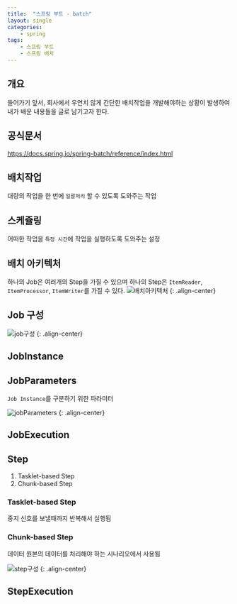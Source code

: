 ```yaml
---
title:  "스프링 부트 - batch"
layout: single
categories:
    - spring
tags:
    - 스프링 부트
    - 스프링 배치
---
```


## 개요
들어가기 앞서, 회사에서 우연치 않게 간단한 배치작업을 개발해야하는 상황이 발생하여 내가 배운 내용들을 글로 남기고자 한다.

## 공식문서
https://docs.spring.io/spring-batch/reference/index.html

## 배치작업
대량의 작업을 한 번에 `일괄처리` 할 수 있도록 도와주는 작업

## 스케쥴링
어떠한 작업을 `특정 시간`에 작업을 실행하도록 도와주는 설정

## 배치 아키텍처
하나의 Job은 여러개의 Step을 가질 수 있으며 하나의 Step은 `ItemReader`, `ItemProcessor`, `ItemWriter`를 가질 수 있다.
![배치아키텍처](https://github.com/user-attachments/assets/c84c735c-9dfd-4c80-8905-a99b09a0163b)
{: .align-center}

## Job 구성
![job구성](https://github.com/user-attachments/assets/f44f250b-f162-4cbd-aa96-fbbab8cc2696)
{: .align-center}

## JobInstance

## JobParameters
`Job Instance`를 구분하기 위한 파라미터 

![jobParameters](https://github.com/user-attachments/assets/389615c3-46e2-4208-929a-3a2a0a5bce1d)
{: .align-center}

## JobExecution

## Step
1. Tasklet-based Step
2. Chunk-based Step

### Tasklet-based Step
중지 신호를 보낼때까지 반복해서 실행됨

### Chunk-based Step
데이터 원본의 데이터를 처리해야 하는 시나리오에서 사용됨

![step구성](https://github.com/user-attachments/assets/40f9b81f-dbd0-4992-a351-1163b97b8a70)
{: .align-center}




## StepExecution















